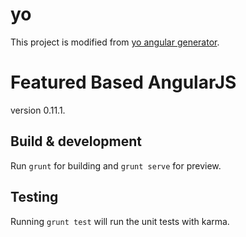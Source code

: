 # yo

This project is modified from [yo angular generator](https://github.com/yeoman/generator-angular).

# Featured Based AngularJS

version 0.11.1.

## Build & development

Run `grunt` for building and `grunt serve` for preview.

## Testing

Running `grunt test` will run the unit tests with karma.
